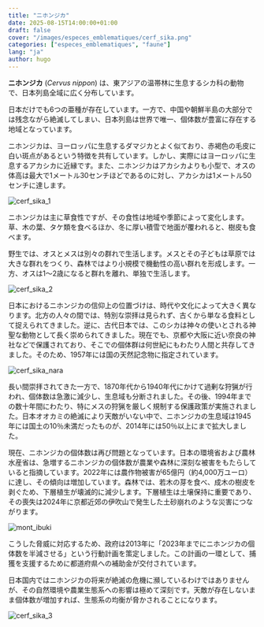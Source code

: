 ```yaml
---
title: "ニホンジカ"
date: 2025-08-15T14:00:00+01:00
draft: false  
cover: "/images/especes_emblematiques/cerf_sika.png"
categories: ["especes_emblematiques", "faune"]
lang: "ja"
author: hugo
---
```


**ニホンジカ** (*Cervus nippon*) は、東アジアの温帯林に生息するシカ科の動物で、日本列島全域に広く分布しています。

<!--more--> 

日本だけでも6つの亜種が存在しています。一方で、中国や朝鮮半島の大部分では残念ながら絶滅してしまい、日本列島は世界で唯一、個体数が豊富に存在する地域となっています。

ニホンジカは、ヨーロッパに生息するダマジカとよく似ており、赤褐色の毛皮に白い斑点があるという特徴を共有しています。しかし、実際にはヨーロッパに生息するアカシカに近縁です。また、ニホンジカはアカシカよりも小型で、オスの体高は最大で1メートル30センチほどであるのに対し、アカシカは1メートル50センチに達します。

![cerf_sika_1](/images/especes_emblematiques/cerf_sika_1.jpg)

ニホンジカは主に草食性ですが、その食性は地域や季節によって変化します。草、木の葉、タケ類を食べるほか、冬に厚い積雪で地面が覆われると、樹皮も食べます。

野生では、オスとメスは別々の群れで生活します。メスとその子どもは草原では大きな群れをつくり、森林ではより小規模で機動性の高い群れを形成します。一方、オスは1～2歳になると群れを離れ、単独で生活します。

![cerf_sika_2](/images/especes_emblematiques/cerf_sika_2.png)

日本におけるニホンジカの信仰上の位置づけは、時代や文化によって大きく異なります。北方の人々の間では、特別な崇拝は見られず、古くから単なる食料として捉えられてきました。逆に、古代日本では、このシカは神々の使いとされる神聖な動物として長く崇められてきました。現在でも、京都や大阪に近い奈良の神社などで保護されており、そこでの個体群は何世紀にもわたり人間と共存してきました。そのため、1957年には国の天然記念物に指定されています。

![cerf_sika_nara](/images/especes_emblematiques/cerf_sika_nara.jpg)

長い間崇拝されてきた一方で、1870年代から1940年代にかけて過剰な狩猟が行われ、個体数は急激に減少し、生息域も分断されました。その後、1994年までの数十年間にわたり、特にメスの狩猟を厳しく規制する保護政策が実施されました。日本オオカミの絶滅により天敵がいない中で、ニホンジカの生息域は1945年には国土の10％未満だったものが、2014年には50％以上にまで拡大しました。

現在、ニホンジカの個体数は再び問題となっています。日本の環境省および農林水産省は、急増するニホンジカの個体数が農業や森林に深刻な被害をもたらしていると指摘しています。2022年には農作物被害が65億円（約4,000万ユーロ）に達し、その傾向は増加しています。森林では、若木の芽を食べ、成木の樹皮を剥ぐため、下層植生が壊滅的に減少します。下層植生は土壌保持に重要であり、その喪失は2024年に京都近郊の伊吹山で発生した土砂崩れのような災害につながります。

![mont_ibuki](/images/especes_emblematiques/mont_ibuki.jpg)

こうした脅威に対応するため、政府は2013年に「2023年までにニホンジカの個体数を半減させる」という行動計画を策定しました。この計画の一環として、捕獲を支援するために都道府県への補助金が交付されています。

日本国内ではニホンジカの将来が絶滅の危機に瀕しているわけではありませんが、その自然環境や農業生態系への影響は極めて深刻です。天敵が存在しないまま個体数が増加すれば、生態系の均衡が脅かされることになります。

![cerf_sika_3](/images/especes_emblematiques/cerf_sika_3.jpg)
